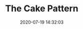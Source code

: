 ---
layout: post
title:  "The Cake Pattern"
date:   2020-07-19 14:32:03
comments: true
categories: scala programming
tags:
    - scala
    - programming
summary: "In our tutorial on Scala’s Self-Type Annotation, we saw how to use self-type annotations to declare dependencies among types. Now, it’s time to go further. Let’s talk about the Cake Pattern, an idiomatic implementation of the Dependency Injection pattern in Scala."
social-share: true
social-title: "The Cake Pattern"
social-tags: "Scala, Programming"
math: false
baeldung: https://www.baeldung.com/scala/cake-pattern
---